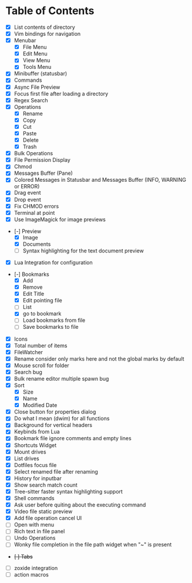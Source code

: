 
# Table of Contents

- [x] List contents of directory
- [x] Vim bindings for navigation
- [x] Menubar
  - [x] File Menu
  - [x] Edit Menu
  - [x] View Menu
  - [x] Tools Menu
- [x] Minibuffer (statusbar)
- [x] Commands
- [x] Async File Preview
- [x] Focus first file after loading a directory
- [x] Regex Search
- [x] Operations
  - [x] Rename
  - [x] Copy
  - [x] Cut
  - [x] Paste
  - [x] Delete
  - [x] Trash
- [x] Bulk Operations
- [x] File Permission Display
- [x] Chmod
- [x] Messages Buffer (Pane)
- [x] Colored Messages in Statusbar and Messages Buffer (INFO, WARNING or ERROR)
- [x] Drag event
- [x] Drop event
- [x] Fix CHMOD errors
- [x] Terminal at point
- [x] Use ImageMagick for image previews
- [-] Preview
  - [x] Image
  - [x] Documents
  - [ ] Syntax highlighting for the text document preview
- [x] Lua Integration for configuration
- [-] Bookmarks
  - [x] Add
  - [x] Remove
  - [x] Edit Title
  - [x] Edit pointing file
  - [ ] List
  - [x] go to bookmark
  - [ ] Load bookmarks from file
  - [ ] Save bookmarks to file
- [x] Icons
- [x] Total number of items
- [x] FileWatcher
- [x] Rename consider only marks here and not the global marks by default
- [x] Mouse scroll for folder
- [x] Search bug
- [x] Bulk rename editor multiple spawn bug
- [x] Sort
  - [x] Size
  - [x] Name
  - [x] Modified Date
- [x] Close button for properties dialog
- [x] Do what I mean (dwim) for all functions
- [x] Background for vertical headers
- [x] Keybinds from Lua
- [x] Bookmark file ignore comments and empty lines
- [x] Shortcuts Widget
- [x] Mount drives
- [x] List drives
- [x] Dotfiles focus file
- [x] Select renamed file after renaming
- [x] History for inputbar
- [x] Show search match count
- [x] Tree-sitter faster syntax highlighting support
- [x] Shell commands
- [x] Ask user before quiting about the executing command
- [x] Video file static preview
- [x] Add file operation cancel UI
- [ ] Open with menu
- [ ] Rich text in file panel
- [ ] Undo Operations
- [ ] Wonky file completion in the file path widget when "~" is present
- ~~[ ] Tabs~~
- [ ] zoxide integration
- [ ] action macros
